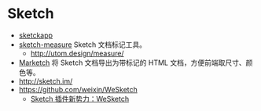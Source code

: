 # Sketch

- [sketckapp](https://www.sketchapp.com/)
- [sketch-measure](https://github.com/utom/sketch-measure) Sketch 文档标记工具。
  - http://utom.design/measure/
- [Marketch](https://github.com/tudou527/marketch) 将 Sketch 文档导出为带标记的 HTML 文档，方便前端取尺寸、颜色等。
- http://sketch.im/
- https://github.com/weixin/WeSketch
  - [Sketch 插件新势力：WeSketch](https://sspai.com/post/39947)
